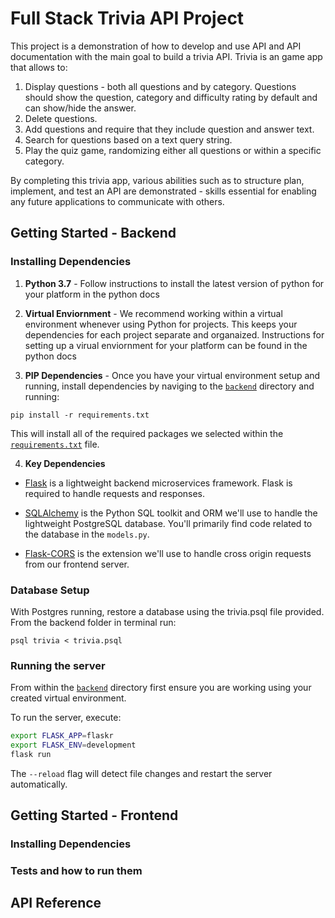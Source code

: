 # Full Stack Trivia API Project

This project is a demonstration of how to develop and use API and API documentation with the main goal to build a trivia API. Trivia is an game app that allows to:

1. Display questions - both all questions and by category. Questions should show the question, category and difficulty rating by default and can show/hide the answer.
2. Delete questions.
3. Add questions and require that they include question and answer text.
4. Search for questions based on a text query string.
5. Play the quiz game, randomizing either all questions or within a specific category.

By completing this trivia app, various abilities such as to structure plan, implement, and test an API are demonstrated - skills essential for enabling any future applications to communicate with others.

## Getting Started - Backend

### Installing Dependencies
1. **Python 3.7** - Follow instructions to install the latest version of python for your platform in the python docs

2. **Virtual Enviornment** - We recommend working within a virtual environment whenever using Python for projects. This keeps your dependencies for each project separate and organaized. Instructions for setting up a virual enviornment for your platform can be found in the python docs

3. **PIP Dependencies** - Once you have your virtual environment setup and running, install dependencies by naviging to the [`backend`](/backend) directory and running:

```
pip install -r requirements.txt
```

This will install all of the required packages we selected within the [`requirements.txt`](/backend/requirements.txt) file.

4. **Key Dependencies**
- [Flask](http://flask.pocoo.org/) is a lightweight backend microservices framework. Flask is required to handle requests and responses.

- [SQLAlchemy](https://www.sqlalchemy.org/) is the Python SQL toolkit and ORM we'll use to handle the lightweight PostgreSQL database. You'll primarily find code related to the database in the `models.py`.

- [Flask-CORS](https://flask-cors.readthedocs.io/en/latest/) is the extension we'll use to handle cross origin requests from our frontend server.

### Database Setup
With Postgres running, restore a database using the trivia.psql file provided. From the backend folder in terminal run:

```
psql trivia < trivia.psql
```

### Running the server
From within the [`backend`](/backend) directory first ensure you are working using your created virtual environment.

To run the server, execute:

```bash
export FLASK_APP=flaskr
export FLASK_ENV=development
flask run
```

The `--reload` flag will detect file changes and restart the server automatically.

## Getting Started - Frontend

### Installing Dependencies

### Tests and how to run them

## API Reference

